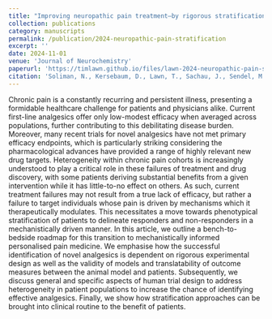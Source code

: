 ```yaml
---
title: "Improving neuropathic pain treatment–by rigorous stratification from bench to bedside"
collection: publications
category: manuscripts
permalink: /publication/2024-neuropathic-pain-stratification
excerpt: ''
date: 2024-11-01
venue: 'Journal of Neurochemistry'
paperurl: 'https://timlawn.github.io/files/lawn-2024-neuropathic-pain-stratification.pdf'
citation: 'Soliman, N., Kersebaum, D., Lawn, T., Sachau, J., Sendel, M., & Vollert, J. (2024). Improving neuropathic pain treatment–by rigorous stratification from bench to bedside. <i>Journal of Neurochemistry</i>, 168(11), 3699-3714.'
---
```


Chronic pain is a constantly recurring and persistent illness, presenting a formidable healthcare challenge for patients and physicians alike. Current first-line analgesics offer only low-modest efficacy when averaged across populations, further contributing to this debilitating disease burden. Moreover, many recent trials for novel analgesics have not met primary efficacy endpoints, which is particularly striking considering the pharmacological advances have provided a range of highly relevant new drug targets. Heterogeneity within chronic pain cohorts is increasingly understood to play a critical role in these failures of treatment and drug discovery, with some patients deriving substantial benefits from a given intervention while it has little-to-no effect on others. As such, current treatment failures may not result from a true lack of efficacy, but rather a failure to target individuals whose pain is driven by mechanisms which it therapeutically modulates. This necessitates a move towards phenotypical stratification of patients to delineate responders and non-responders in a mechanistically driven manner. In this article, we outline a bench-to-bedside roadmap for this transition to mechanistically informed personalised pain medicine. We emphasise how the successful identification of novel analgesics is dependent on rigorous experimental design as well as the validity of models and translatability of outcome measures between the animal model and patients. Subsequently, we discuss general and specific aspects of human trial design to address heterogeneity in patient populations to increase the chance of identifying effective analgesics. Finally, we show how stratification approaches can be brought into clinical routine to the benefit of patients.

